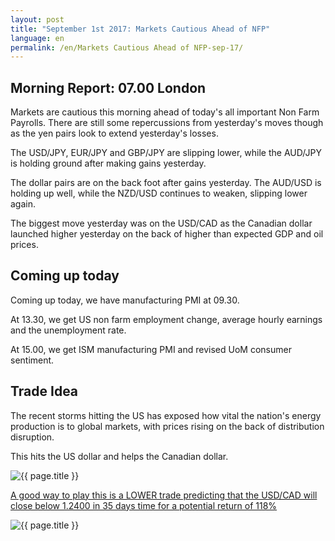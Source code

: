 ```yaml
---
layout: post
title: "September 1st 2017: Markets Cautious Ahead of NFP"
language: en
permalink: /en/Markets Cautious Ahead of NFP-sep-17/
---
```

## Morning Report: 07.00 London

Markets are cautious this morning ahead of today's all important Non Farm Payrolls. There are still some repercussions from yesterday's moves though as the yen pairs look to extend yesterday's losses. 

The USD/JPY, EUR/JPY and GBP/JPY are slipping lower, while the AUD/JPY is holding ground after making gains yesterday. 

The dollar pairs are on the back foot after gains yesterday. The AUD/USD is holding up well, while the NZD/USD continues to weaken, slipping lower again. 

The biggest move yesterday was on the USD/CAD as the Canadian dollar launched higher yesterday on the back of higher than expected GDP and oil prices. 

## Coming up today

Coming up today, we have manufacturing PMI at 09.30. 

At 13.30, we get US non farm employment change, average hourly earnings and the unemployment rate. 

At 15.00, we get ISM manufacturing PMI and revised UoM consumer sentiment. 

## Trade Idea

The recent storms hitting the US has exposed how vital the nation's energy production is to global markets, with prices rising on the back of distribution disruption. 

This hits the US dollar and helps the Canadian dollar. 

<img class="post-image" src="{{ site.url }}/images/sep-17/2017-09-01_07-41-41.jpg" alt="{{ page.title }}" title="{{ page.title }}">

<a href="%LINK%%?currency=GBP&market=forex&underlying=frxUSDCAD&formname=higherlower&duration_amount=35&duration_units=d&amount=10&amount_type=payout&expiry_type=duration&barrier=1.2400" target="_blank">A good way to play this is a LOWER trade predicting that the USD/CAD will close below 1.2400 in 35 days time for a potential return of 118%</a>

<img class="post-image" src="{{ site.url }}/images/sep-17/2017-09-01_07-43-56.jpg" alt="{{ page.title }}" title="{{ page.title }}">
